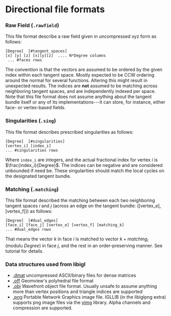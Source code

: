 Directional file formats
===================

### Raw Field (```.rawfield```)

This  file format describe a raw field given in uncompressed xyz form as follows:

    [Degree]  [#tangent_spaces]
    [x] [y] [z] [x][y][z]  .... N*Degree columns
     ... #faces rows
     
The convention is that the vectors are assumed to be ordered by the given index within each tangent space. Mostly expected to be CCW ordering around the normal for several functions. Altering this might result in unexpected results. The indices are **not** assumed to be matching across neighboring tangent spaces, and are independently indexed per space. Note that this file format does not assume anything about the tangent bundle itself or any of its implementations---it can store, for instance, either face- or vertex-based fields.

### Singularities (```.sing```)

This file format describes prescribed singularities as follows:

    [Degree]  [#singularities]
    [vertex_i] [index_i]
    ... #singularities rows

Where ```index_i``` are integers, and the actual fractional index for vertex $i$ is $\frac{index_i}{Degree}$. The indices can be negative and are considered unbounded if need be. These singularities should match the local cycles on the designated tangent bundle.

### Matching (```.matching```)

This file format described the matching between each two neighboring tangent spaces $i$ and $j$ (across an edge on the tangent bundle: ([vertex_e], [vertex_f])) as follows:

    [Degree]  [#dual_edges]
    [face_i] [face_j] [vertex_e] [vertex_f] [matching_k]
    ... #dual_edges rows
    
  That means the vector $k$ in face $i$ is matched to vector $k+matching_i$ (modulu $Degree$) in face $j$, and the rest in an order-preserving manner. See tutorial for details.
    
### Data structures used from libigl

- [.dmat](./dmat) uncompressed ASCII/binary files for dense matrices
- [.off](https://wias-berlin.de/software/tetgen/fformats.off.html) Geomview's polyhedral file format
- [.obj](https://en.wikipedia.org/wiki/Wavefront_.obj_file#File_format) Wavefront object file format. Usually unsafe to assume anything more than vertex positions and triangle indices are supported
- [.png](https://en.wikipedia.org/wiki/Portable_Network_Graphics) Portable Network Graphics image file. IGLLIB (in the libiglpng extra) supports png image files via the [yimg](https://github.com/yig/yimg) library. Alpha channels and compression are supported.


